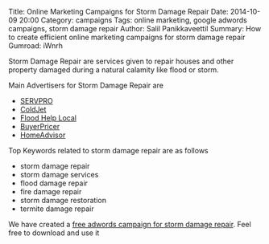Title: Online Marketing Campaigns for Storm Damage Repair
Date: 2014-10-09 20:00
Category: campaigns
Tags: online marketing, google adwords campaigns, storm damage repair
Author: Salil Panikkaveettil
Summary: How to create efficient online marketing campaigns for storm damage repair
Gumroad: iWnrh

Storm Damage Repair are services given to repair houses and other property damaged during a natural calamity like flood or storm.

Main Advertisers for Storm Damage Repair are 

- [SERVPRO](http://www.servpro.com/ "ServPro Storm Damage Repair")
- [ColdJet](http://www.coldjet.com/en/index.php "ColdJet Storm Damage Repair")
- [Flood Help Local](http://floodhelplocal.com/ "Flood Help Local Storm Damage Repair")
- [BuyerPricer](http://www7.buyerpricer.com/ "BuyerPricer Storm Damage Repair")
- [HomeAdvisor](http://www.homeadvisor.com/ "HomeAdvisor Storm Damage Repair")

Top Keywords related to storm damage repair are as follows

- storm damage repair
- storm damage services
- flood damage repair
- fire damage repair
- storm damage restoration
- termite damage repair

We have created a [free adwords campaign for storm damage repair](https://gumroad.com/l/iWnrh "free adwords campaign for storm damage repair"). Feel free to download and use it


